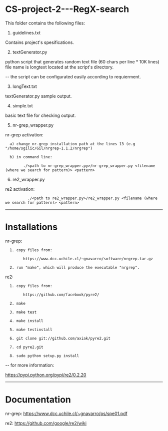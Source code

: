 # CS-project-2---RegX-search

This folder contains the following files:

1. guidelines.txt

Contains project's spesifications.

2. textGenerator.py

python script that generates random text file (60 chars per line * 10K lines)
file name is longtext located at the script's directory.
               
-- the script can be configurated easily according to requierment.

3. longText.txt

textGenerator.py sample output.

4. simple.txt

basic text file for checking output.

5. nr-grep_wrapper.py

nr-grep activation:

      a) change nr-grep installation path at the lines 13 (e.g "/home/sgilic/Gil/nrgrep-1.1.2/nrgrep")
      
      b) in command line:
      
            ./<path to nr-grep_wrapper.py>/nr-grep_wrapper.py <filename (where we search for pattern)> <pattern>

6. re2_wrapper.py

re2 activation:

        
              ./<path to re2_wrapper.py>/re2_wrapper.py <filename (where we search for pattern)> <pattern>

--------------------------------------------------------------------------------------------------------------------

# Installations

nr-grep:

      1. copy files from:
      
            https://www.dcc.uchile.cl/~gnavarro/software/nrgrep.tar.gz
            
      2. run "make", which will produce the executable "nrgrep".
      
re2:

      1. copy files from:
      
            https://github.com/facebook/pyre2/
            
      2. make
      
      3. make test
      
      4. make install
      
      5. make testinstall
      
      6. git clone git://github.com/axiak/pyre2.git
      
      7. cd pyre2.git
      
      8. sudo python setup.py install
      
-- for more information:

  https://pypi.python.org/pypi/re2/0.2.20
  
 --------------------------------------------------------------------------------------------------------------------

# Documentation

nr-grep:
      https://www.dcc.uchile.cl/~gnavarro/ps/spe01.pdf
      
re2:
      https://github.com/google/re2/wiki

      
   
